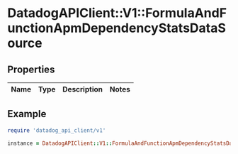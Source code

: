 # DatadogAPIClient::V1::FormulaAndFunctionApmDependencyStatsDataSource

## Properties

| Name | Type | Description | Notes |
| ---- | ---- | ----------- | ----- |

## Example

```ruby
require 'datadog_api_client/v1'

instance = DatadogAPIClient::V1::FormulaAndFunctionApmDependencyStatsDataSource.new()
```

